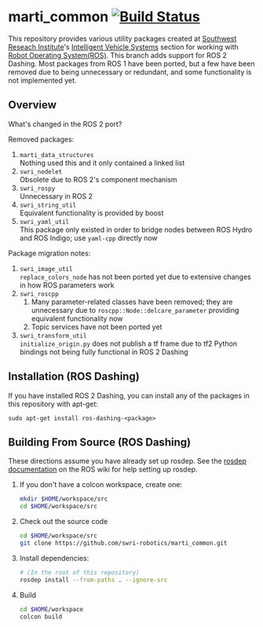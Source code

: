 marti\_common [![Build Status](https://travis-ci.org/swri-robotics/marti_common.svg?branch=dashing-devel)](https://travis-ci.org/swri-robotics/marti_common)
=============

This repository provides various utility packages created at [Southwest Reseach Institute](http://www.swri.org)'s [Intelligent Vehicle Systems](http://www.swri.org/4org/d10/isd/ivs/default.htm) section for working with [Robot Operating System(ROS)](http://www.ros.org).  This branch adds support for ROS 2 Dashing.  Most packages from ROS 1 have been ported, but a few have been removed due to being unnecessary or redundant, and some functionality is not implemented yet.

Overview
--------

What's changed in the ROS 2 port?

Removed packages:
1. `marti_data_structures`  
    Nothing used this and it only contained a linked list
2. `swri_nodelet`  
    Obsolete due to ROS 2's component mechanism
3. `swri_rospy`  
    Unnecessary in ROS 2
4. `swri_string_util`  
    Equivalent functionality is provided by boost
5. `swri_yaml_util`  
    This package only existed in order to bridge nodes between ROS Hydro and ROS Indigo; use `yaml-cpp` directly now

Package migration notes:

1. `swri_image_util`  
    `replace_colors_node` has not been ported yet due to extensive changes in how ROS parameters work
2. `swri_roscpp`
    1. Many parameter-related classes have been removed; they are unnecessary due to `roscpp::Node::delcare_parameter` providing equivalent functionality now
    2. Topic services have not been ported yet
3. `swri_transform_util`  
    `initialize_origin.py` does not publish a tf frame due to tf2 Python bindings not being fully functional in ROS 2 Dashing

Installation (ROS Dashing)
------------

If you have installed ROS 2 Dashing, you can install any of the packages in this repository with apt-get:

    sudo apt-get install ros-dashing-<package>

Building From Source (ROS Dashing)
------------

These directions assume you have already set up rosdep. See the [rosdep documentation](http://wiki.ros.org/rosdep) on the ROS wiki for help setting up rosdep.

1. If you don't have a colcon workspace, create one:

    ```bash
    mkdir $HOME/workspace/src
    cd $HOME/workspace/src
    ```

2. Check out the source code

    ```bash
    cd $HOME/workspace/src
    git clone https://github.com/swri-robotics/marti_common.git
    ```

3. Install dependencies:

    ```bash
    # (In the root of this repository)
    rosdep install --from-paths . --ignore-src
    ```

4. Build

    ```bash
    cd $HOME/workspace
    colcon build
    ```
